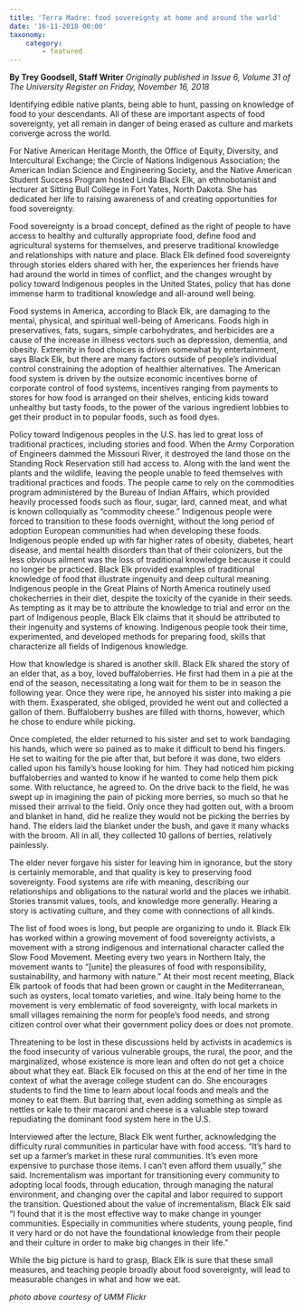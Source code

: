 ```yaml
---
title: 'Terra Madre: food sovereignty at home and around the world'
date: '16-11-2018 00:00'
taxonomy:
    category:
        - featured
---
```


**By Trey Goodsell, Staff Writer** _Originally published in Issue 6, Volume 31 of The University Register on Friday, November 16, 2018_

Identifying edible native plants, being able to hunt, passing on knowledge of food to your descendants. All of these are important aspects of food sovereignty, yet all remain in danger of being erased as culture and markets converge across the world. 

For Native American Heritage Month, the Office of Equity, Diversity, and Intercultural Exchange; the Circle of Nations Indigenous Association; the American Indian Science and Engineering Society, and the Native American Student Success Program hosted Linda Black Elk, an ethnobotanist and lecturer at Sitting Bull College in Fort Yates, North Dakota. She has dedicated her life to raising awareness of and creating opportunities for food sovereignty. 

Food sovereignty is a broad concept, defined as the right of people to have access to healthy and culturally appropriate food, define food and agricultural systems for themselves, and preserve traditional knowledge and relationships with nature and place. Black Elk defined food sovereignty through stories elders shared with her, the experiences her friends have had around the world in times of conflict, and the changes wrought by policy toward Indigenous peoples in the United States, policy that has done immense harm to traditional knowledge and all-around well being. 

Food systems in America, according to Black Elk, are damaging to the mental, physical, and spiritual well-being of Americans. Foods high in preservatives, fats, sugars, simple carbohydrates, and herbicides are a cause of the increase in illness vectors such as depression, dementia, and obesity. Extremity in food choices is driven somewhat by entertainment, says Black Elk, but there are many factors outside of people’s individual control constraining the adoption of healthier alternatives.  The American food system is driven by the outsize economic incentives borne of corporate control of food systems, incentives ranging from payments to stores for how food is arranged on their shelves, enticing kids toward unhealthy but tasty foods, to the power of the various ingredient lobbies to get their product in to popular foods, such as food dyes. 

Policy toward Indigenous peoples in the U.S. has led to great loss of traditional practices, including stories and food. When the Army Corporation of Engineers dammed the Missouri River, it destroyed the land those on the Standing Rock Reservation still had access to. Along with the land went the plants and the wildlife, leaving the people unable to feed themselves with traditional practices and foods. The people came to rely on the commodities program administered by the Bureau of Indian Affairs, which provided heavily processed foods such as flour, sugar, lard, canned meat, and what is known colloquially as “commodity cheese.” Indigenous people were forced to transition to these foods overnight, without the long period of adoption European communities had when developing these foods. Indigenous people ended up with far higher rates of obesity, diabetes, heart disease, and mental health disorders than that of their colonizers, but the less obvious ailment was the loss of traditional knowledge because it could no longer be practiced.
Black Elk provided examples of traditional knowledge of food that illustrate ingenuity and deep cultural meaning. Indigenous people in the Great Plains of North America routinely used chokecherries in their diet, despite the toxicity of the cyanide in their seeds. As tempting as it may be to attribute the knowledge to trial and error on the part of Indigenous people, Black Elk claims that it should be attributed to their ingenuity and systems of knowing.  Indigenous people took their time, experimented, and developed methods for preparing food, skills that characterize all fields of Indigenous knowledge. 

How that knowledge is shared is another skill. Black Elk shared the story of an elder that, as a boy, loved buffaloberries. He first had them in a pie at the end of the season, necessitating a long wait for them to be in season the following year. Once they were ripe, he annoyed his sister into making a pie with them. Exasperated, she obliged, provided he went out and collected a gallon of them. Buffaloberry bushes are filled with thorns, however, which he chose to endure while picking. 

Once completed, the elder returned to his sister and set to work bandaging his hands, which were so pained as to make it difficult to bend his fingers. He set to waiting for the pie after that, but before it was done, two elders called upon his family’s house looking for him. They had noticed him picking buffaloberries and wanted to know if he wanted to come help them pick some. With reluctance, he agreed to. On the drive back to the field, he was swept up in imagining the pain of picking more berries, so much so that he missed their arrival to the field. Only once they had gotten out, with a broom and blanket in hand, did he realize they would not be picking the berries by hand. The elders laid the blanket under the bush, and gave it many whacks with the broom. All in all, they collected 10 gallons of berries, relatively painlessly. 

The elder never forgave his sister for leaving him in ignorance, but the story is certainly memorable, and that quality is key to preserving food sovereignty. Food systems are rife with meaning, describing our relationships and obligations to the natural world and the places we inhabit. Stories transmit values, tools, and knowledge more generally. Hearing a story is activating culture, and they come with connections of all kinds. 

The list of food woes is long, but people are organizing to undo it. Black Elk has worked within a growing movement of food sovereignty activists, a movement with a strong indigenous and international character called the Slow Food Movement. Meeting every two years in Northern Italy, the movement wants to “[unite] the pleasures of food with responsibility, sustainability, and harmony with nature.” At their most recent meeting, Black Elk partook of foods that had been grown or caught in the Mediterranean, such as oysters, local tomato varieties, and wine. Italy being home to the movement is very emblematic of food sovereignty, with local markets in small villages remaining the norm for people’s food needs, and strong citizen control over what their government policy does or does not promote. 

Threatening to be lost in these discussions held by activists in academics is the food insecurity of various vulnerable groups, the rural, the poor, and the marginalized, whose existence is more lean and often do not get a choice about what they eat. Black Elk focused on this at the end of her time in the context of what the average college student can do. She encourages students to find the time to learn about local foods and meals and the money to eat them. But barring that, even adding something as simple as nettles or kale to their macaroni and cheese is a valuable step toward repudiating the dominant food system here in the U.S. 

Interviewed after the lecture, Black Elk went further, acknowledging the difficulty rural communities in particular have with food access. “It’s hard to set up a farmer’s market in these rural communities. It’s even more expensive to purchase those items. I can’t even afford them usually,” she said. Incrementalism was important for transitioning every community to adopting local foods, through education, through managing the natural environment, and changing over the capital and labor required to support the transition.
Questioned about the value of incrementalism, Black Elk said “I found that it is the most effective way to make change in younger communities. Especially in communities where students, young people, find it very hard or do not have the foundational knowledge from their people and their culture in order to make big changes in their life.” 

While the big picture is hard to grasp, Black Elk is sure that these small measures, and teaching people broadly about food sovereignty, will lead to measurable changes in what and how we eat. 

_photo above courtesy of UMM Flickr_
